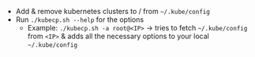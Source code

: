 - Add & remove kubernetes clusters to / from `~/.kube/config`
- Run `./kubecp.sh --help` for the options
    - Example: `./kubecp.sh -a root@<IP>` -> tries to fetch `~/.kube/config` from `<IP>` & adds all the necessary options to your local `~/.kube/config`
